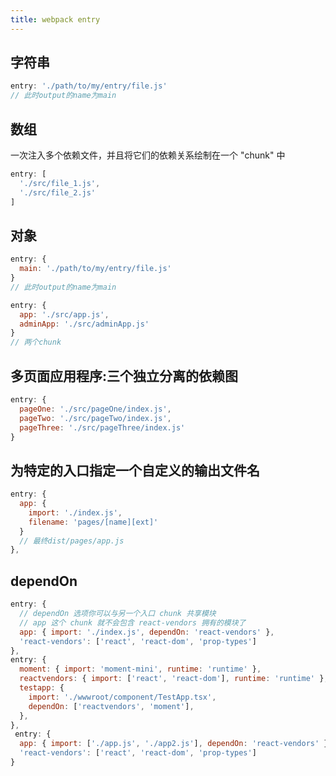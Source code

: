 ```yaml
---
title: webpack entry
---
```


## 字符串

```javascript
entry: './path/to/my/entry/file.js'
// 此时output的name为main
```

## 数组

一次注入多个依赖文件，并且将它们的依赖关系绘制在一个 "chunk" 中

```javascript
entry: [
  './src/file_1.js',
  './src/file_2.js'
]
```

## 对象

```javascript
entry: {
  main: './path/to/my/entry/file.js'
}
// 此时output的name为main
```

```javascript
entry: {
  app: './src/app.js',
  adminApp: './src/adminApp.js'
}
// 两个chunk
```

## 多页面应用程序:三个独立分离的依赖图

```javascript
entry: {
  pageOne: './src/pageOne/index.js',
  pageTwo: './src/pageTwo/index.js',
  pageThree: './src/pageThree/index.js'
}
```

## 为特定的入口指定一个自定义的输出文件名

```javascript
entry: {
  app: {
    import: './index.js',
    filename: 'pages/[name][ext]'
  }
  // 最终dist/pages/app.js
},
```

## dependOn

```javascript
entry: {
  // dependOn 选项你可以与另一个入口 chunk 共享模块
  // app 这个 chunk 就不会包含 react-vendors 拥有的模块了
  app: { import: './index.js', dependOn: 'react-vendors' },
  'react-vendors': ['react', 'react-dom', 'prop-types']
},
entry: {
  moment: { import: 'moment-mini', runtime: 'runtime' },
  reactvendors: { import: ['react', 'react-dom'], runtime: 'runtime' },
  testapp: {
    import: './wwwroot/component/TestApp.tsx',
    dependOn: ['reactvendors', 'moment'],
  },
},
 entry: {
  app: { import: ['./app.js', './app2.js'], dependOn: 'react-vendors' },
  'react-vendors': ['react', 'react-dom', 'prop-types']
}
```
